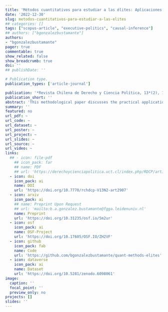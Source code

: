```yaml
---
title: 'Métodos cuantitativos para estudiar a las élites: Aplicaciones prácticas, sesgos y potencialidades'
date: '2022-12-30'
slug: metodos-cuantitativos-para-estudiar-a-las-elites
## categories: []
tags: ["scopus-article", "executive-politics", "causal-inference"]
## authors: ["bgonzalezbustamante"]
authors:
- "bgonzalezbustamante"
pager: true
commentable: true
show_related: false
show_breadcrumb: true
doi: ''
## publishDate: ''

# Publication type.
publication_types: ['article-journal']

publication: '*Revista Chilena de Derecho y Ciencia Política, 13*(2), 12-44'
publication_short: ''
abstract: 'This methodological paper discusses the practical applications, advantages and disadvantages of event history or survival analysis compared to classic econometric strategies in social sciences, such as binary logistic regressions. Accordingly, it analyses when the survival approach is suitable compared to logistic models and the risks of working with observational data and potentially biased estimates. To answer both questions, two econometric demonstrations using propensity score matching techniques are carried out in order to analyse the effect of entrepreneurial background and ties on access to and tenure in relevant political positions. For this, we use the Chilean Elite Survey (1990-2010) and a data set of ministers who held office between 1990 and 2014. The findings show that business background has no significant impact on access to relevant positions, however, it is associated with a lower risk of being removed from the cabinet. The econometric demonstrations show that survival analysis is helpful for phenomena involving time intervals, while logistic regressions are pertinent for studying access to positions as long as the sampling is adequate. Significant differences are also evident between models without adjustments or placebos and models with better specifications or fitted after applying the matching algorithm.'
summary: ''
featured: no
url_pdf: ~
url_code: ~
url_dataset: ~
url_poster: ~
url_project: ~
url_slides: ~
url_source: ~
url_video: ~
links:
  ## - icon: file-pdf
    ## icon_pack: far
    ## name: PDF
    ## url: 'https://derechoycienciapolitica.uct.cl/index.php/RDCP/article/view/103'
  - icon: doi
    icon_pack: ai
    name: DOI
    url: 'https://doi.org/10.7770/rchdcp-V13N2-art2907'
  - icon: arxiv
    icon_pack: ai
    ## name: Preprint Upon Request
    ## url: 'mailto:b.a.gonzalez.bustamante@fgga.leidenuniv.nl'
    name: Preprint
    url: 'https://doi.org/10.31235/osf.io/5m2ur'
  - icon: osf
    icon_pack: ai
    name: OSF-Project
    url: 'https://doi.org/10.17605/OSF.IO/ZH2VF'
  - icon: github
    icon_pack: fab
    name: Code
    url: 'https://github.com/bgonzalezbustamante/quant-methods-elites'
  - icon: dataverse
    icon_pack: ai
    name: Dataset
    url: 'https://doi.org/10.5281/zenodo.6098061'
image:
  caption: ''
  focal_point: ''
  preview_only: no
projects: []
slides: ''
---
```

